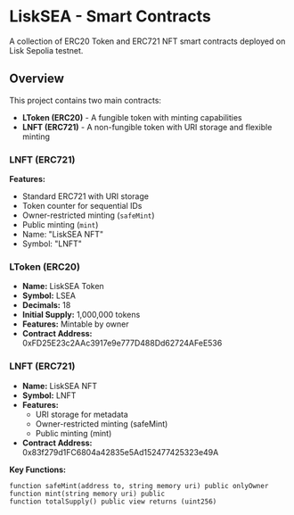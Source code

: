 # LiskSEA - Smart Contracts

A collection of ERC20 Token and ERC721 NFT smart contracts deployed on Lisk Sepolia testnet.

## Overview

This project contains two main contracts:
- **LToken (ERC20)** - A fungible token with minting capabilities
- **LNFT (ERC721)** - A non-fungible token with URI storage and flexible minting


### LNFT (ERC721)

**Features:**
- Standard ERC721 with URI storage
- Token counter for sequential IDs
- Owner-restricted minting (`safeMint`)
- Public minting (`mint`)
- Name: "LiskSEA NFT"
- Symbol: "LNFT"


### LToken (ERC20)
- **Name:** LiskSEA Token
- **Symbol:** LSEA
- **Decimals:** 18
- **Initial Supply:** 1,000,000 tokens
- **Features:** Mintable by owner
- **Contract Address:** 0xFD25E23c2AAc3917e9e777D488Dd62724AFeE536

### LNFT (ERC721)
- **Name:** LiskSEA NFT
- **Symbol:** LNFT
- **Features:** 
  - URI storage for metadata
  - Owner-restricted minting (safeMint)
  - Public minting (mint)
- **Contract Address:** 0x83f279d1FC6804a42835e5Ad152477425323e49A

**Key Functions:**
```solidity
function safeMint(address to, string memory uri) public onlyOwner
function mint(string memory uri) public
function totalSupply() public view returns (uint256)
```

